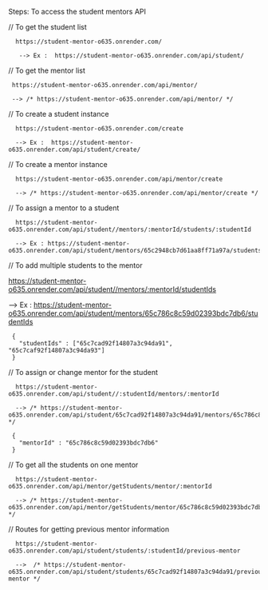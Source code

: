 Steps: To access the student mentors API

// To get the student list

      https://student-mentor-o635.onrender.com/

       --> Ex :  https://student-mentor-o635.onrender.com/api/student/

// To get the mentor list

     https://student-mentor-o635.onrender.com/api/mentor/

     --> /* https://student-mentor-o635.onrender.com/api/mentor/ */ 

// To create a student instance

      https://student-mentor-o635.onrender.com/create

      --> Ex :  https://student-mentor-o635.onrender.com/api/student/create/

// To create a mentor instance

      https://student-mentor-o635.onrender.com/api/mentor/create

      --> /* https://student-mentor-o635.onrender.com/api/mentor/create */ 

// To assign a mentor to a student

      https://student-mentor-o635.onrender.com/api/student//mentors/:mentorId/students/:studentId

      --> Ex : https://student-mentor-o635.onrender.com/api/student/mentors/65c2948cb7d61aa8ff71a97a/students/65c7cad92f14807a3c94da91

// To add multiple students to the mentor

https://student-mentor-o635.onrender.com/api/student//mentors/:mentorId/studentIds

--> Ex : https://student-mentor-o635.onrender.com/api/student/mentors/65c786c8c59d02393bdc7db6/studentIds

     {
       "studentIds" : ["65c7cad92f14807a3c94da91", "65c7caf92f14807a3c94da93"]
     }
   
// To assign or change mentor for the student

      https://student-mentor-o635.onrender.com/api/student//:studentId/mentors/:mentorId

      --> /* https://student-mentor-o635.onrender.com/api/student/65c7cad92f14807a3c94da91/mentors/65c786c8c59d02393bdc7db6 */

     {
       "mentorId" : "65c786c8c59d02393bdc7db6"
     }

// To get all the students on one mentor

      https://student-mentor-o635.onrender.com/api/mentor/getStudents/mentor/:mentorId

      --> /* https://student-mentor-o635.onrender.com/api/mentor/getStudents/mentor/65c786c8c59d02393bdc7db6 */ 

// Routes for getting previous mentor information

      https://student-mentor-o635.onrender.com/api/student/students/:studentId/previous-mentor

      -->  /* https://student-mentor-o635.onrender.com/api/student/students/65c7cad92f14807a3c94da91/previous-mentor */ 
